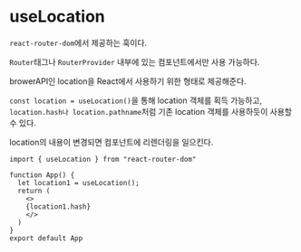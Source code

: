 # useLocation

`react-router-dom`에서 제공하는 훅이다.

`Router`태그나 `RouterProvider` 내부에 있는 컴포넌트에서만 사용 가능하다.

browerAPI인 location을 React에서 사용하기 위한 형태로 제공해준다.

`const location = useLocation()`을 통해 location 객체를 획득 가능하고, `location.hash나 location.pathname`처럼 기존 location 객체를 사용하듯이 사용할 수 있다.

location의 내용이 변경되면 컴포넌트에 리렌더링을 일으킨다.

```tsx
import { useLocation } from "react-router-dom"

function App() {
  let location1 = useLocation();
  return (
    <>
    {location1.hash}
    </>
  )
}
export default App

```